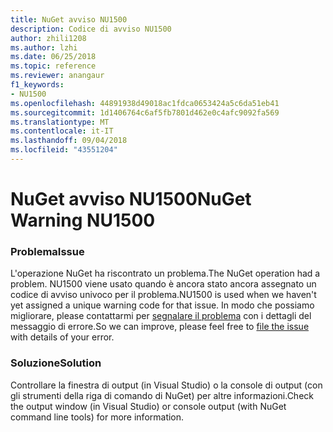 ```yaml
---
title: NuGet avviso NU1500
description: Codice di avviso NU1500
author: zhili1208
ms.author: lzhi
ms.date: 06/25/2018
ms.topic: reference
ms.reviewer: anangaur
f1_keywords:
- NU1500
ms.openlocfilehash: 44891938d49018ac1fdca0653424a5c6da51eb41
ms.sourcegitcommit: 1d1406764c6af5fb7801d462e0c4afc9092fa569
ms.translationtype: MT
ms.contentlocale: it-IT
ms.lasthandoff: 09/04/2018
ms.locfileid: "43551204"
---
```

# <a name="nuget-warning-nu1500"></a><span data-ttu-id="dc9e7-103">NuGet avviso NU1500</span><span class="sxs-lookup"><span data-stu-id="dc9e7-103">NuGet Warning NU1500</span></span>

### <a name="issue"></a><span data-ttu-id="dc9e7-104">Problema</span><span class="sxs-lookup"><span data-stu-id="dc9e7-104">Issue</span></span>
<span data-ttu-id="dc9e7-105">L'operazione NuGet ha riscontrato un problema.</span><span class="sxs-lookup"><span data-stu-id="dc9e7-105">The NuGet operation had a problem.</span></span> <span data-ttu-id="dc9e7-106">NU1500 viene usato quando è ancora stato ancora assegnato un codice di avviso univoco per il problema.</span><span class="sxs-lookup"><span data-stu-id="dc9e7-106">NU1500 is used when we haven't yet assigned a unique warning code for that issue.</span></span> <span data-ttu-id="dc9e7-107">In modo che possiamo migliorare, please contattarmi per [segnalare il problema](https://github.com/nuget/home/issues) con i dettagli del messaggio di errore.</span><span class="sxs-lookup"><span data-stu-id="dc9e7-107">So we can improve, please feel free to [file the issue](https://github.com/nuget/home/issues) with details of your error.</span></span>

### <a name="solution"></a><span data-ttu-id="dc9e7-108">Soluzione</span><span class="sxs-lookup"><span data-stu-id="dc9e7-108">Solution</span></span>
<span data-ttu-id="dc9e7-109">Controllare la finestra di output (in Visual Studio) o la console di output (con gli strumenti della riga di comando di NuGet) per altre informazioni.</span><span class="sxs-lookup"><span data-stu-id="dc9e7-109">Check the output window (in Visual Studio) or console output (with NuGet command line tools) for more information.</span></span>